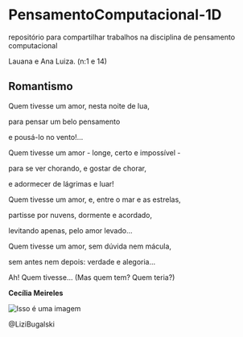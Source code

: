# PensamentoComputacional-1D
repositório para compartilhar trabalhos na disciplina de pensamento computacional
<p>Lauana e Ana Luiza. (n:1 e 14)
 
## Romantismo

Quem tivesse um amor, nesta noite de lua,
<p> para pensar um belo pensamento
<p> e pousá-lo no vento!...
<p> Quem tivesse um amor - longe, certo e impossível -
<p> para se ver chorando, e gostar de chorar,
<p> e adormecer de lágrimas e luar!
<p> Quem tivesse um amor, e, entre o mar e as estrelas,
<p> partisse por nuvens, dormente e acordado,
<p> levitando apenas, pelo amor levado...
<p> Quem tivesse um amor, sem dúvida nem mácula,
<p> sem antes nem depois: verdade e alegoria...
<p> Ah! Quem tivesse... (Mas quem tem? Quem teria?)

__Cecília Meireles__

![Isso é uma imagem](https://i.pinimg.com/564x/1a/27/d7/1a27d7e42f9a4973f98ac0e70da69724.jpg)

@LiziBugalski
